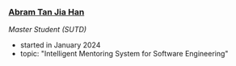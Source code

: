 ### [Abram Tan Jia Han](https://abramtan.com/)
*Master Student (SUTD)*

* started in January 2024
* topic: "Intelligent Mentoring System for Software Engineering"
